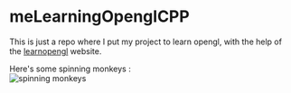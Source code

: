 # meLearningOpenglCPP

This is just a repo where I put my project to learn opengl, with the help of the [learnopengl](https://learnopengl.com) website.

Here's some spinning monkeys :  
![spinning monkeys](https://external-content.duckduckgo.com/iu/?u=https%3A%2F%2Fi.pinimg.com%2Foriginals%2F17%2F15%2Ff3%2F1715f3efbfab1081e2fb850c8233ffda.gif&f=1&nofb=1&ipt=acf22e903a1fdae4bb10fbc72844dc3417e50678fa68229d66dd65a3241ba990)